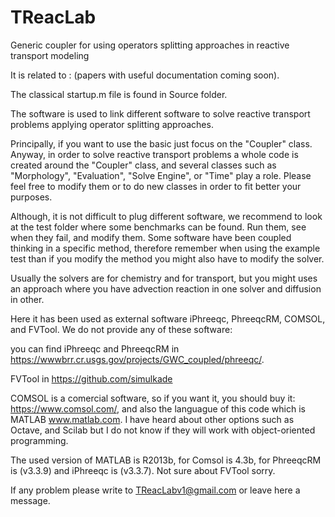 # TReacLab
Generic coupler for using operators splitting approaches in reactive transport modeling

It is related to : (papers with useful documentation coming soon). 

The classical startup.m file is found in Source folder.



The software is used to link different software to solve reactive transport problems applying operator splitting approaches. 

Principally, if you want to use the basic just focus on the "Coupler" class. Anyway, in order to solve reactive transport problems a whole code is created around the "Coupler" class, and several classes such as "Morphology", "Evaluation", "Solve Engine", or "Time" play a role. Please feel free to modify them or to do new classes in order to fit better your purposes.

Although, it is not difficult to plug different software, we recommend to look at the test folder where some benchmarks can be found. Run them, see when they fail, and modify them. Some software have been coupled thinking in a specific method, therefore remember when using the example test than if you modify the method you might also have to modify the solver. 

Usually the solvers are for chemistry and for transport, but you might uses an approach where you have advection reaction in one solver and diffusion in other.

Here it has been used as external software iPhreeqc, PhreeqcRM, COMSOL, and FVTool. We do not provide any of these software:

you can find iPhreeqc and PhreeqcRM in https://wwwbrr.cr.usgs.gov/projects/GWC_coupled/phreeqc/.

FVTool in https://github.com/simulkade

COMSOL is a comercial software, so if you want it, you should buy it: https://www.comsol.com/, and also the languague of this code which is MATLAB www.matlab.com. I have heard about other options such as Octave, and Scilab but I do not know if they will work with object-oriented programming.

The used version of MATLAB is R2013b, for Comsol is 4.3b, for PhreeqcRM is (v3.3.9) and iPhreeqc is (v3.3.7). Not sure about FVTool sorry.

If any problem please write to TReacLabv1@gmail.com or leave here a message.
